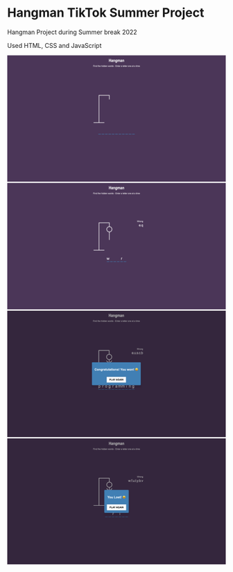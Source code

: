 # Hangman TikTok Summer Project

Hangman Project during Summer break 2022 

Used HTML, CSS and JavaScript

![Ui](UI/ui.png)
![guessing](UI/guessing.png)
![winning](UI/winning.png)
![losing](UI/losing.png)